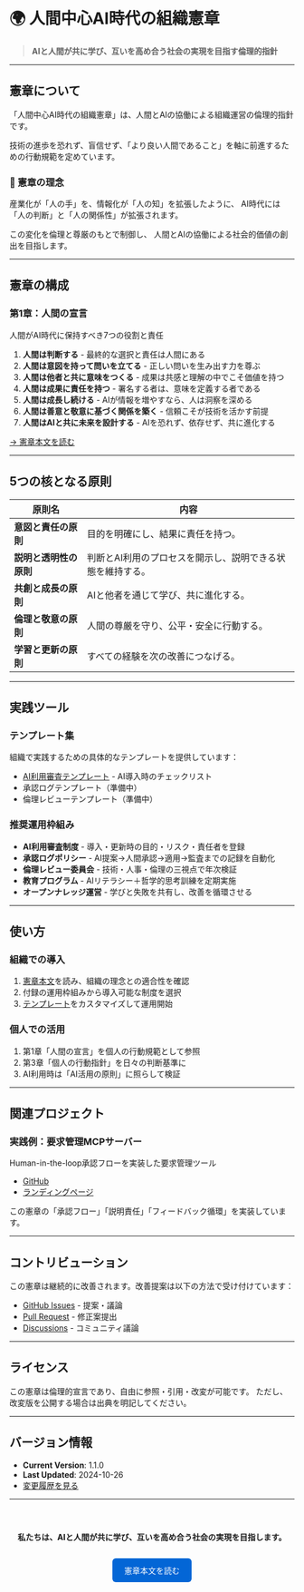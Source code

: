 # 🌍 人間中心AI時代の組織憲章

> **AIと人間が共に学び、互いを高め合う社会の実現を目指す倫理的指針**

---

## 憲章について

「人間中心AI時代の組織憲章」は、人間とAIの協働による組織運営の倫理的指針です。

技術の進歩を恐れず、盲信せず、「より良い人間であること」を軸に前進するための行動規範を定めています。

### 📜 憲章の理念

産業化が「人の手」を、情報化が「人の知」を拡張したように、
AI時代には「人の判断」と「人の関係性」が拡張されます。

この変化を倫理と尊厳のもとで制御し、
人間とAIの協働による社会的価値の創出を目指します。

---

## 憲章の構成

### 第1章：人間の宣言
人間がAI時代に保持すべき7つの役割と責任

1. **人間は判断する** - 最終的な選択と責任は人間にある
2. **人間は意図を持って問いを立てる** - 正しい問いを生み出す力を尊ぶ
3. **人間は他者と共に意味をつくる** - 成果は共感と理解の中でこそ価値を持つ
4. **人間は成果に責任を持つ** - 署名する者は、意味を定義する者である
5. **人間は成長し続ける** - AIが情報を増やすなら、人は洞察を深める
6. **人間は善意と敬意に基づく関係を築く** - 信頼こそが技術を活かす前提
7. **人間はAIと共に未来を設計する** - AIを恐れず、依存せず、共に進化する

[→ 憲章本文を読む](CHARTER.md)

---

## 5つの核となる原則

| 原則名 | 内容 |
|---------|------|
| **意図と責任の原則** | 目的を明確にし、結果に責任を持つ。 |
| **説明と透明性の原則** | 判断とAI利用のプロセスを開示し、説明できる状態を維持する。 |
| **共創と成長の原則** | AIと他者を通じて学び、共に進化する。 |
| **倫理と敬意の原則** | 人間の尊厳を守り、公平・安全に行動する。 |
| **学習と更新の原則** | すべての経験を次の改善につなげる。 |

---

## 実践ツール

### テンプレート集

組織で実践するための具体的なテンプレートを提供しています：

- [AI利用審査テンプレート](templates/ai-usage-review.md) - AI導入時のチェックリスト
- 承認ログテンプレート（準備中）
- 倫理レビューテンプレート（準備中）

### 推奨運用枠組み

- **AI利用審査制度** - 導入・更新時の目的・リスク・責任者を登録
- **承認ログポリシー** - AI提案→人間承認→適用→監査までの記録を自動化
- **倫理レビュー委員会** - 技術・人事・倫理の三視点で年次検証
- **教育プログラム** - AIリテラシー＋哲学的思考訓練を定期実施
- **オープンナレッジ運営** - 学びと失敗を共有し、改善を循環させる

---

## 使い方

### 組織での導入

1. [憲章本文](CHARTER.md)を読み、組織の理念との適合性を確認
2. 付録の運用枠組みから導入可能な制度を選択
3. [テンプレート](templates/)をカスタマイズして運用開始

### 個人での活用

1. 第1章「人間の宣言」を個人の行動規範として参照
2. 第3章「個人の行動指針」を日々の判断基準に
3. AI利用時は「AI活用の原則」に照らして検証

---

## 関連プロジェクト

### 実践例：要求管理MCPサーバー

Human-in-the-loop承認フローを実装した要求管理ツール

- [GitHub](https://github.com/sawadari/requirements-mcp-server)
- [ランディングページ](https://sawadari.github.io/requirements-mcp-server/)

この憲章の「承認フロー」「説明責任」「フィードバック循環」を実装しています。

---

## コントリビューション

この憲章は継続的に改善されます。改善提案は以下の方法で受け付けています：

- [GitHub Issues](https://github.com/sawadari/principle/issues) - 提案・議論
- [Pull Request](https://github.com/sawadari/principle/pulls) - 修正案提出
- [Discussions](https://github.com/sawadari/principle/discussions) - コミュニティ議論

---

## ライセンス

この憲章は倫理的宣言であり、自由に参照・引用・改変が可能です。
ただし、改変版を公開する場合は出典を明記してください。

---

## バージョン情報

- **Current Version**: 1.1.0
- **Last Updated**: 2024-10-26
- [変更履歴を見る](CHANGELOG.md)

---

<div style="text-align: center; padding: 2em 0;">
  <p><strong>私たちは、AIと人間が共に学び、互いを高め合う社会の実現を目指します。</strong></p>
  <p><a href="CHARTER.md" style="display: inline-block; padding: 0.8em 1.5em; background: #0366d6; color: white; text-decoration: none; border-radius: 6px; margin: 1em 0;">憲章本文を読む</a></p>
</div>
